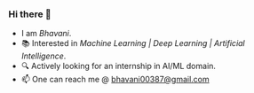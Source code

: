 ### Hi there 👋

-  I am *Bhavani*.
- :books: Interested in *Machine Learning | Deep Learning | Artificial Intelligence*.
- :mag: Actively looking for an internship in AI/ML domain.
- 📫 One can reach me @ bhavani00387@gmail.com


<!--
**bhavani0387/bhavani0387** is a ✨ _special_ ✨ repository because its `README.md` (this file) appears on your GitHub profile.

Here are some ideas to get you started:

- 🔭 I’m currently working on ...
- 🌱 I’m currently learning ...
- 👯 I’m looking to collaborate on ...
- 🤔 I’m looking for help with ...
- 💬 Ask me about ...
- 📫 How to reach me: ...
- 😄 Pronouns: ...
- ⚡ Fun fact: ...
-->
